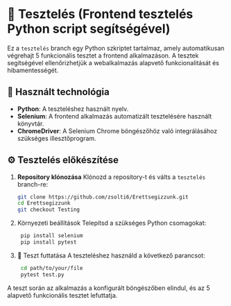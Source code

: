 # 🧪 Tesztelés (Frontend tesztelés Python script segítségével)

Ez a `tesztelés` branch egy Python szkriptet tartalmaz, amely automatikusan végrehajt 5 funkcionális tesztet a frontend alkalmazáson. A tesztek segítségével ellenőrizhetjük a webalkalmazás alapvető funkcionalitását és hibamentességét.

## 🔧 Használt technológia

- **Python**: A teszteléshez használt nyelv.
- **Selenium**: A frontend alkalmazás automatizált tesztelésére használt könyvtár.
- **ChromeDriver**: A Selenium Chrome böngészőhöz való integrálásához szükséges illesztőprogram.

## ⚙️ Tesztelés előkészítése

1. **Repository klónozása**
   Klónozd a repository-t és válts a `tesztelés` branch-re:
   ```bash
   git clone https://github.com/zsolti6/Erettsegizzunk.git
   cd Erettsegizzunk
   git checkout Testing
   ```

2. Környezeti beállítások Telepítsd a szükséges Python csomagokat:
   ```bash
    pip install selenium
    pip install pytest
   ```

3. 🧪 Teszt futtatása
   A teszteléshez használd a következő parancsot:
   ```bash
    cd path/to/your/file
    pytest test.py
   ```
A teszt során az alkalmazás a konfigurált böngészőben elindul, és az 5 alapvető funkcionális tesztet lefuttatja.
